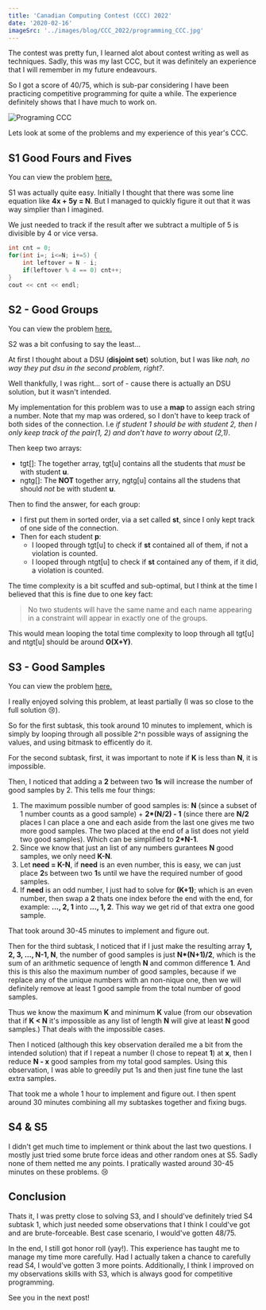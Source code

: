 ```yaml
---
title: 'Canadian Computing Contest (CCC) 2022'
date: '2020-02-16'
imageSrc: '../images/blog/CCC_2022/programming_CCC.jpg'
---
```



The contest was pretty fun, I learned alot about contest writing as well as techniques. Sadly, this was my last CCC, but it was definitely an experience that I will remember in my future endeavours.

So I got a score of 40/75, which is sub-par considering I have been practicing competitive programming for quite a while. The experience definitely shows that I have much to work on.

![Programing CCC](../images/blog/CCC_2022/programming_CCC.jpg)

Lets look at some of the problems and my experience of this year's CCC.




## S1 Good Fours and Fives
You can view the problem [here.](https://dmoj.ca/problem/ccc22s1)

S1 was actually quite easy. Initially I thought that there was some line equation like **4x + 5y = N**. But I managed to quickly figure it out that it was way simplier than I imagined.

We just needed to track if the result after we subtract a multiple of 5 is divisible by 4 or vice versa. 

```java
int cnt = 0;
for(int i=; i<=N; i+=5) {
    int leftover = N - i;
    if(leftover % 4 == 0) cnt++;
}
cout << cnt << endl;
```

## S2 - Good Groups

You can view the problem [here.](https://dmoj.ca/problem/ccc22s2)

S2 was a bit confusing to say the least...

At first I thought about a DSU (**disjoint set**) solution, but I was like *nah, no way they put dsu in the second problem, right?*. 

Well thankfully, I was right... sort of - cause there is actually an DSU solution, but it wasn't intended. 

My implementation for this problem was to use a **map** to assign each string a number. Note that my map was ordered, so I don't have to keep track of both sides of the connection. I.e *if student 1 should be with student 2, then I only keep track of the pair(1, 2) and don't have to worry about (2,1)*.

Then keep two arrays:
- tgt[]: The together array, tgt[u] contains all the students that *must* be with student **u**.
- ngtg[]: The **NOT** together arry, ngtg[u] contains all the studens that should *not* be with student **u**.

Then to find the answer, for each group:

- I first put them in sorted order, via a set called **st**, since I only kept track of one side of the connection.
- Then for each student **p**:
    - I looped through tgt[u] to check if **st** contained all of them, if not a violation is counted.
    - I looped through ntgt[u] to check if **st** contained any of them, if it did, a violation is counted.

The time complexity is a bit scuffed and sub-optimal, but I think at the time I believed that this is fine due to one key fact:
> No two students will have the same name and each name appearing in a constraint will appear in exactly one of the  groups.

This would mean looping the total time complexity to loop through all tgt[u] and ntgt[u] should be around **O(X+Y)**.

## S3 - Good Samples

You can view the problem [here.](https://dmoj.ca/problem/ccc22s3)

I really enjoyed solving this problem, at least partially (I was so close to the full solution 😢).

So for the first subtask, this took around 10 minutes to implement, which is simply by looping through all possible 2^n possible ways of assigning the values, and using bitmask to efficently do it. 


For the second subtask, first, it was important to note if **K** is less than **N**, it is impossible.   

Then, I noticed that adding a **2** between two **1s** will increase the number of good samples by 2. This tells me four things:
1. The maximum possible number of good samples is: **N** (since a subset of 1 number counts as a good sample) + **2\*(N/2) - 1** (since there are **N/2** places I can place a one and each aside from the last one gives me two more good samples. The two placed at the end of a list does not yield two good samples). Which can be simplified to **2*N-1**.
2. Since we know that just an list of any numbers gurantees **N** good samples, we only need **K-N**.
3. Let **need = K-N**, if **need** is an even number, this is easy, we can just place **2**s between two **1**s until we have the required number of good samples. 
4. If **need** is an odd number, I just had to solve for **(K+1)**; which is an even number, then swap a **2** thats one index before the end with the end, for example: **..., 2, 1** into **..., 1, 2**. This way we get rid of that extra one good sample.

That took around 30-45 minutes to implement and figure out.


Then for the third subtask, I noticed that if I just make the resulting array **1, 2, 3, ..., N-1, N**, the number of good samples is just **N\*(N+1)/2**, which is the sum of an arithmetic sequence of length **N** and common difference **1**. And this is this also the maximum number of good samples, because if we replace any of the unique numbers with an non-nique one, then we will definitely remove at least 1 good sample from the total number of good samples.

Thus we know the maximum **K** and minimum **K** value (from our obsevation that if **K < N** it's impossible as any list of length **N** will give at least **N** good samples.) That deals with the impossible cases.

Then I noticed (although this key observation derailed me a bit from the intended solution) that if I repeat a number (I chose to repeat **1**) at **x**, then I reduce **N - x** good samples from my total good samples. Using this observation, I was able to greedily put 1s and then just fine tune the last extra samples.

That took me a whole 1 hour to implement and figure out. I then spent around 30 minutes combining all my subtaskes together and fixing bugs. 

## S4 & S5
I didn't get much time to implement or think about the last two questions. I mostly just tried some brute force ideas and other random ones at S5. Sadly none of them netted me any points. I pratically wasted around 30-45 minutes on these problems. 😢


## Conclusion
Thats it, I was pretty close to solving S3, and I should've definitely tried S4 subtask 1, which just needed some observations that I think I could've got and are brute-forceable. Best case scenario, I would've gotten 48/75. 

In the end, I still got honor roll (yay!). This experience has taught me to manage my time more carefully. Had I actually taken a chance to carefully read S4, I would've gotten 3 more points. Additionally, I think I improved on my observations skills with S3, which is always good for competitive programming.

See you in the next post!







